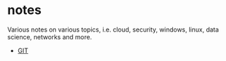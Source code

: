 # notes
Various notes on various topics, i.e. cloud, security, windows, linux, data science, networks and more. 

- [GIT](https://github.com/halfbackflip/notes/tree/main/GIT#git)
